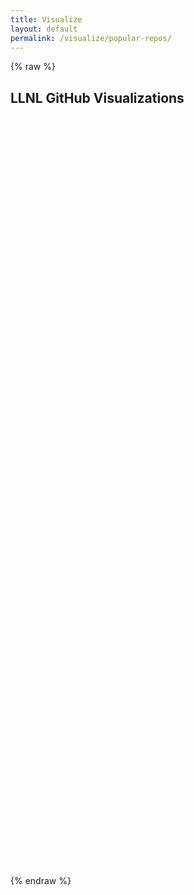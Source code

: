 ```yaml
---
title: Visualize
layout: default
permalink: /visualize/popular-repos/
---
```


{% raw %}

<link rel="stylesheet" type="text/css" href="../../css/graphstyle.css" />

<h2 class="page-header text-center">
    LLNL GitHub Visualizations
</h2>

<!-- Preset vis display areas -->
<center>
    <svg class="listPopularRepos"></svg>
    <br /> <svg class="cluster"></svg>
    <br /> <svg class="repoCreationHistory"></svg>
    <br /> <svg class="repoStarHistory"></svg>
    <br /> <svg class="repoActivityChart"></svg>
    <br /> <svg class="commitPie"></svg> <svg class="linePie"></svg>
    <br /> <svg class="popularLicenses"></svg>
</center>

<!-- Load basic D3 and helper scripts -->
<script src="https://ajax.googleapis.com/ajax/libs/d3js/5.16.0/d3.min.js" charset="UTF-8"></script>
<script type="text/javascript" src="../../static/d3-tip/1.0/d3-tip.js"></script>
<script type="text/javascript" src="../../static/d3-v4-cloud/1.2.2/build/d3.layout.cloud.js"></script>
<script type="text/javascript" src="https://unpkg.com/d3-simple-slider@1.8.0/dist/d3-simple-slider.min.js"></script>
<script type="text/javascript" src="../../js/visualize/helpers.js"></script>

<!-- Load drawing JS -->
<script type="text/javascript" src="../../js/visualize/largeRepos/cluster_repoSize.js"></script>
<script type="text/javascript" src="../../js/visualize/largeRepos/line_repoActivity.js"></script>
<script type="text/javascript" src="../../js/visualize/largeRepos/generate_popularRepos.js"></script>
<script type="text/javascript" src="../../js/visualize/largeRepos/line_repoCreationHistory.js"></script>
<script type="text/javascript" src="../../js/visualize/largeRepos/sunburst_licenses.js"></script>
<script type="text/javascript" src="../../js/visualize/largeRepos/list_popularRepos.js"></script>
<script type="text/javascript" src="../../js/visualize/largeRepos/pie_activityCommits.js"></script>
<script type="text/javascript" src="../../js/visualize/largeRepos/pie_activityLines.js"></script>
<script type="text/javascript" src="../../js/visualize/largeRepos/line_repoStarHistory.js"></script>

<script>
    // GiHub Data Directory
    var ghDataDir = '../github-data';
    // Global chart standards
    var stdTotalWidth = 500,
        stdTotalHeight = 400;
    var stdMargin = { top: 40, right: 40, bottom: 40, left: 40 },
        stdWidth = stdTotalWidth - stdMargin.left - stdMargin.right,
        stdHeight = stdTotalHeight - stdMargin.top - stdMargin.bottom,
        stdMaxBuffer = 1.07;
    var stdDotRadius = 4,
        stdLgndDotRadius = 5,
        stdLgndSpacing = 20;
    // Call draw functions
    var popularityURL = ghDataDir + '/intReposInfo.json';
    var popularityFiles = [popularityURL];
    var mostPopularRepositories = [];
    var cutOffSize = 10;
    Promise.all(popularityFiles.map(url => d3.json(url))).then(values => {
        mostPopularRepositories = generate_popularRepos(values[0], cutOffSize);
    }).then(() => {
        draw_cluster('cluster');
        draw_line_repoCreationHistory('repoCreationHistory', mostPopularRepositories);
        draw_line_repoActivity('repoActivityChart');
        draw_sunburst_licenses('popularLicenses');
        draw_pie_commits('commitPie');
        draw_pie_lines('linePie');
        draw_popularRepos('listPopularRepos', 5, true);
        draw_line_repoStarHistory('repoStarHistory');
    });
    
</script>

{% endraw %}
